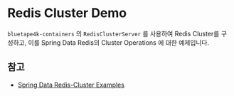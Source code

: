 # Redis Cluster Demo

`bluetape4k-containers` 의 `RedisClusterServer` 를 사용하여 Redis Cluster를 구성하고, 이를 Spring Data Redis의 Cluster Operations 에 대한
예제입니다.

## 참고

* [Spring Data Redis-Cluster Examples](https://github.com/spring-projects/spring-data-examples/tree/main/redis/cluster)
